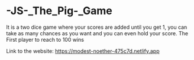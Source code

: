 # -JS-_The_Pig-_Game
It is a two dice game where your scores are added until you get 1, you can take as many chances as you want and you can even hold your score. The First player to reach to 100 wins

Link to the website: https://modest-noether-475c7d.netlify.app
